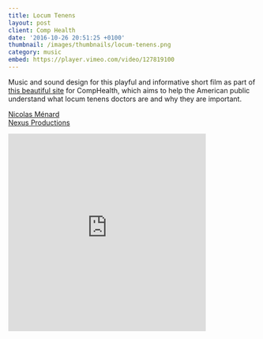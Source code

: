 ```yaml
---
title: Locum Tenens
layout: post
client: Comp Health
date: '2016-10-26 20:51:25 +0100'
thumbnail: /images/thumbnails/locum-tenens.png
category: music
embed: https://player.vimeo.com/video/127819100
---
```


Music and sound design for this playful and informative short film as part of [this beautiful site](http://www.locumstory.com/) for CompHealth, which aims to help the American public understand what locum tenens doctors are and why they are important.

[](https://vimeo.com/calebwood/swapmeet#t=374s)

[Nicolas Ménard](http://nicolasmenard.com/)  
[Nexus Productions](http://www.nexusproductions.com/)

<div id="bc"><iframe style="border: 0; width: 400px; height: 400px;" src="https://bandcamp.com/EmbeddedPlayer/track=1432479499/size=large/bgcol=ffffff/linkcol=333333/minimal=true/transparent=true/" seamless><a href="http://skillbard.bandcamp.com/track/token-lemons">Token Lemons by Skillbard</a></iframe></div>
